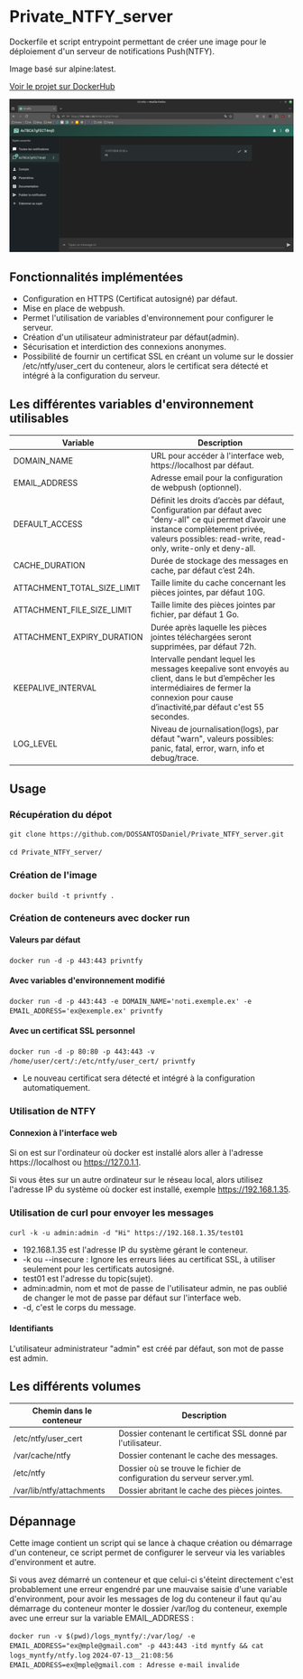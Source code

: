 # Private_NTFY_server
Dockerfile et script entrypoint permettant de créer une image pour le déploiement d'un serveur de notifications Push(NTFY).

Image basé sur alpine:latest.

[Voir le projet sur DockerHub⁠](https://hub.docker.com/r/dossantosd/private_ntfy_server)

![Capture d'écran](capture.png)

## Fonctionnalités implémentées
- Configuration en HTTPS (Certificat autosigné) par défaut.
- Mise en place de webpush.
- Permet l'utilisation de variables d'environnement pour configurer le serveur.
- Création d'un utilisateur administrateur par défaut(admin).
- Sécurisation et interdiction des connexions anonymes.
- Possibilité de fournir un certificat SSL en créant un volume sur le dossier /etc/ntfy/user_cert du conteneur, alors le certificat sera détecté et intégré à la configuration du serveur.

## Les différentes variables d'environnement utilisables
|Variable|Description|
|---|---|
|DOMAIN_NAME|URL pour accéder à l'interface web, https://localhost par défaut.|
|EMAIL_ADDRESS|Adresse email pour la configuration de webpush (optionnel).|
|DEFAULT_ACCESS|Définit les droits d’accès par défaut, Configuration par défaut avec "deny-all" ce qui permet d’avoir une instance complètement privée, valeurs possibles: read-write, read-only, write-only et deny-all.|
|CACHE_DURATION|Durée de stockage des messages en cache, par défaut c’est 24h.|
|ATTACHMENT_TOTAL_SIZE_LIMIT|Taille limite du cache concernant les pièces jointes, par défaut 10G.|
|ATTACHMENT_FILE_SIZE_LIMIT|Taille limite des pièces jointes par fichier, par défaut 1 Go.|
|ATTACHMENT_EXPIRY_DURATION|Durée après laquelle les pièces jointes téléchargées seront supprimées, par défaut 72h.|
|KEEPALIVE_INTERVAL|Intervalle pendant lequel les messages keepalive sont envoyés au client, dans le but d’empêcher les intermédiaires de fermer la connexion pour cause d’inactivité,par défaut c'est 55 secondes.|
|LOG_LEVEL|Niveau de journalisation(logs), par défaut "warn", valeurs possibles: panic, fatal, error, warn, info et debug/trace.|

## Usage
### Récupération du dépot
```
git clone https://github.com/DOSSANTOSDaniel/Private_NTFY_server.git

cd Private_NTFY_server/
```
### Création de l'image
`docker build -t privntfy .`
### Création de conteneurs avec docker run
#### Valeurs par défaut
`docker run -d -p 443:443 privntfy`
#### Avec variables d'environnement modifié
`docker run -d -p 443:443 -e DOMAIN_NAME='noti.exemple.ex' -e EMAIL_ADDRESS='ex@exemple.ex' privntfy`
#### Avec un certificat SSL personnel
`docker run -d -p 80:80 -p 443:443 -v /home/user/cert/:/etc/ntfy/user_cert/ privntfy`
- Le nouveau certificat sera détecté et intégré à la configuration automatiquement.

### Utilisation de NTFY
#### Connexion à l'interface web
Si on est sur l'ordinateur où docker est installé alors aller à l'adresse https://localhost ou https://127.0.1.1.

Si vous êtes sur un autre ordinateur sur le réseau local, alors utilisez l'adresse IP du système où docker est installé, exemple https://192.168.1.35.

### Utilisation de curl pour envoyer les messages 
`curl -k -u admin:admin -d "Hi" https://192.168.1.35/test01`

- 192.168.1.35 est l'adresse IP du système gérant le conteneur.
- -k ou --insecure : Ignore les erreurs liées au certificat SSL, à utiliser seulement pour les certificats autosigné.
- test01 est l'adresse du topic(sujet).
- admin:admin, nom et mot de passe de l'utilisateur admin, ne pas oublié de changer le mot de passe par défaut sur l'interface web.
- -d, c'est le corps du message.

#### Identifiants
L'utilisateur administrateur "admin" est créé par défaut, son mot de passe est admin.

## Les différents volumes
|Chemin dans le conteneur|Description|
|---|---|
|/etc/ntfy/user_cert|Dossier contenant le certificat SSL donné par l'utilisateur.|
|/var/cache/ntfy|Dossier contenant le cache des messages.|
|/etc/ntfy|Dossier où se trouve le fichier de configuration du serveur server.yml.|
|/var/lib/ntfy/attachments|Dossier abritant le cache des pièces jointes.|

## Dépannage 
Cette image contient un script qui se lance à chaque création ou démarrage d'un conteneur, ce script permet de configurer le serveur via les variables d'environment et autre.

Si vous avez démarré un conteneur et que celui-ci s'éteint directement c'est probablement une erreur engendré par une mauvaise saisie d'une variable d'environment, pour avoir les messages de log du conteneur il faut qu'au démarrage du conteneur monter le dossier /var/log du conteneur, exemple avec une erreur sur la variable EMAIL_ADDRESS :

`docker run -v $(pwd)/logs_myntfy/:/var/log/ -e EMAIL_ADDRESS="ex@mple@gmail.com" -p 443:443 -itd myntfy && cat logs_myntfy/ntfy.log`
`2024-07-13__21:08:56   EMAIL_ADDRESS=ex@mple@gmail.com : Adresse e-mail invalide`
